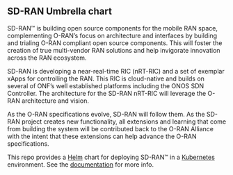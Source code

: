 <!--
SPDX-FileCopyrightText: 2019-present Open Networking Foundation <info@opennetworking.org>

SPDX-License-Identifier: Apache-2.0
-->

## SD-RAN Umbrella chart

SD-RAN™ is building open source components for the mobile RAN space, complementing O-RAN’s focus on architecture and interfaces by building and trialing O-RAN compliant open source components. This will foster the creation of true multi-vendor RAN solutions and help invigorate innovation across the RAN ecosystem.

SD-RAN is developing a near-real-time RIC (nRT-RIC) and a set of exemplar xApps for controlling the RAN. This RIC is cloud-native and builds on several of ONF’s well established platforms including the ONOS SDN Controller. The architecture for the SD-RAN nRT-RIC will leverage the O-RAN architecture and vision. 

As the O-RAN specifications evolve, SD-RAN will follow them. As the SD-RAN project creates new functionality, all extensions and learning that come from building the system will be contributed back to the O-RAN Alliance with the intent that these extensions can help advance the O-RAN specifications. 

This repo provides a [Helm] chart for deploying SD-RAN™
in a [Kubernetes] environment.
See the [documentation] for more info.

[Kubernetes]: https://kubernetes.io/
[Helm]: https://helm.sh/
[documentation]: https://docs.sd-ran.org
